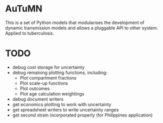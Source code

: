   
AuTuMN  
======  
  
This is a set of Python models that modularises the development of dynamic transmission models and allows a
pluggable API to other system. Applied to tuberculosis.

# TODO
- debug cost storage for uncertainty
- debug remaining plotting functions, including:
    - Plot compartment fractions
    - Plot scale-up functions
    - Plot outcomes
    - Plot age calculation weightings
- debug document writers
- get economics plotting to work with uncertainty
- get spreadsheet writers to write uncertainty ranges
- get second strain incorporated properly (for Philippines application)


